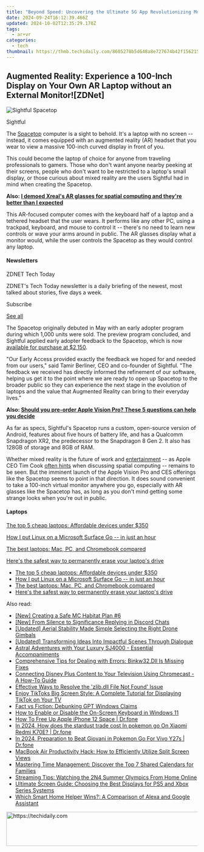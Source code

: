 ```yaml
---
title: "Beyond Speed: Uncovering the Ultimate 5G App Revolutionizing More Than Just Connection"
date: 2024-09-24T16:12:39.466Z
updated: 2024-10-02T12:35:29.170Z
tags:
  - ar+vr
categories:
  - tech
thumbnail: https://thmb.techidaily.com/8605278b5d648a8e727674b42f156215fdccc4c56056b931eaef077a91501e84.jpg
---
```


## Augmented Reality: Experience a 100-Inch Display on Your Own AR Laptop without an External Monitor![ZDNet]

![Sightful Spacetop](https://www.zdnet.com/a/img/resize/7ff64b211bccdae9e023f61cf988dce7f8e58804/2024/01/18/92490641-9e15-4cbc-b3d4-66c68141e43c/spacetop.jpg?auto=webp&width=1280)

Sightful

The [Spacetop](https://sightful.com/) computer is a sight to behold. It's a laptop with no screen -- instead, it comes equipped with an augmented reality (AR) headset that you wear to view a massive 100-inch curved display in front of you. 

This could become the laptop of choice for anyone from traveling professionals to gamers. Those who don't want anyone nearby peeking at their screens, people who don't want to be restricted to a laptop's small display, or those curious about mixed reality are the users Sightful had in mind when creating the Spacetop. 

**Also: [I demoed Xreal's AR glasses for spatial computing and they're better than I expected](https://www.zdnet.com/article/i-demoed-xreals-ar-glasses-for-spatial-computing-and-theyre-better-than-i-expected/)**

This AR-focused computer comes with the keyboard half of a laptop and a tethered headset that the user wears. It performs like any other PC, using a trackpad, keyboard, and mouse to control it -- there's no need to learn new controls or wave your arms around in public. The AR glasses display what a monitor would, while the user controls the Spacetop as they would control any laptop.

#### Newsletters

ZDNET Tech Today

ZDNET's Tech Today newsletter is a daily briefing of the newest, most talked about stories, five days a week.

 Subscribe

[See all](https://www.zdnet.com/newsletters/)

The Spacetop originally debuted in May with an early adopter program during which 1,000 units were sold. The preview program concluded, and Sightful applied early adopter feedback to the Spacetop, which is now [available for purchase at $2,150](https://sightful.com/).

"Our Early Access provided exactly the feedback we hoped for and needed from our users," said Tamir Berliner, CEO and co-founder of Sightful. "The feedback we received has directly informed the refinement of our software, helping us get it to the point where we are ready to open up Spacetop to the broader public so they can experience the next stage in the evolution of laptops and the value that Augmented Reality can bring to their everyday lives."

**Also: [Should you pre-order Apple Vision Pro? These 5 questions can help you decide](https://www.zdnet.com/article/apple-vision-pro-should-you-pre-order/)**

As far as specs, Sightful's Spacetop runs a custom, open-source version of Android, features about five hours of battery life, and has a Qualcomm Snapdragon XR2, the predecessor to the Snapdragon 8 Gen 2\. It also has 128GB of storage and 8GB of RAM. 

Whether mixed reality is the future of work and [entertainment](https://www.zdnet.com/article/apple-is-now-marketing-vision-pro-as-the-ultimate-entertainment-device/) \-- as Apple CEO Tim Cook [often hints](https://www.zdnet.com/article/apple-vision-pro-in-stores-february-2-pre-orders-start-january-19/) when discussing spatial computing -- remains to be seen. But the imminent launch of the Apple Vision Pro and CES offerings like the Spacetop seems to point in that direction. It does sound convenient to take a 100-inch virtual monitor anywhere you go, especially with AR glasses like the Spacetop has, as long as you don't mind getting some strange looks when you're out in public. 

#### Laptops

[The top 5 cheap laptops: Affordable devices under $350](https://www.zdnet.com/article/best-cheap-laptop/ "The top 5 cheap laptops: Affordable devices under $350")

[How I put Linux on a Microsoft Surface Go -- in just an hour](https://www.zdnet.com/article/how-i-put-linux-on-a-microsoft-surface-go-in-just-an-hour/ "How I put Linux on a Microsoft Surface Go -- in just an hour")

[The best laptops: Mac, PC, and Chromebook compared](https://www.zdnet.com/article/best-laptop/ "The best laptops: Mac, PC, and Chromebook compared")

[Here's the safest way to permanently erase your laptop's drive](https://www.zdnet.com/article/wiping-a-windows-laptop-heres-the-safest-free-way-to-erase-your-personal-data/ "Here's the safest way to permanently erase your laptop's drive")

* [The top 5 cheap laptops: Affordable devices under $350](https://www.zdnet.com/article/best-cheap-laptop/ "The top 5 cheap laptops: Affordable devices under $350")
* [How I put Linux on a Microsoft Surface Go -- in just an hour](https://www.zdnet.com/article/how-i-put-linux-on-a-microsoft-surface-go-in-just-an-hour/ "How I put Linux on a Microsoft Surface Go -- in just an hour")
* [The best laptops: Mac, PC, and Chromebook compared](https://www.zdnet.com/article/best-laptop/ "The best laptops: Mac, PC, and Chromebook compared")
* [Here's the safest way to permanently erase your laptop's drive](https://www.zdnet.com/article/wiping-a-windows-laptop-heres-the-safest-free-way-to-erase-your-personal-data/ "Here's the safest way to permanently erase your laptop's drive")

<ins class="adsbygoogle"
     style="display:block"
     data-ad-format="autorelaxed"
     data-ad-client="ca-pub-7571918770474297"
     data-ad-slot="1223367746"></ins>

<ins class="adsbygoogle"
     style="display:block"
     data-ad-client="ca-pub-7571918770474297"
     data-ad-slot="8358498916"
     data-ad-format="auto"
     data-full-width-responsive="true"></ins>

<span class="atpl-alsoreadstyle">Also read:</span>
<div><ul>
<li><a href="https://screen-sharing-recording.techidaily.com/new-creating-a-safe-mc-habitat-plan-6/"><u>[New] Creating a Safe MC Habitat Plan #6</u></a></li>
<li><a href="https://discord-videos.techidaily.com/new-from-silence-to-significance-replying-in-discord-chats/"><u>[New] From Silence to Significance Replying in Discord Chats</u></a></li>
<li><a href="https://extra-information.techidaily.com/updated-aerial-stability-made-simple-selecting-the-right-drone-gimbals/"><u>[Updated] Aerial Stability Made Simple Selecting the Right Drone Gimbals</u></a></li>
<li><a href="https://some-tips.techidaily.com/updated-transforming-ideas-into-impactful-scenes-through-dialogue/"><u>[Updated] Transforming Ideas Into Impactful Scenes Through Dialogue</u></a></li>
<li><a href="https://extra-information.techidaily.com/astral-adventures-with-your-luxury-sj4000-essential-accompaniments/"><u>Astral Adventures with Your Luxury SJ4000 - Essential Accompaniments</u></a></li>
<li><a href="https://techno-recovery.techidaily.com/comprehensive-tips-for-dealing-with-errors-binkw32dll-is-missing-fixes/"><u>Comprehensive Tips for Dealing with Errors: Binkw32.Dll Is Missing Fixes</u></a></li>
<li><a href="https://techno-recovery.techidaily.com/connecting-disney-plus-content-to-your-television-using-chromecast-a-how-to-guide/"><u>Connecting Disney Plus Content to Your Television Using Chromecast - A How-To Guide</u></a></li>
<li><a href="https://techno-recovery.techidaily.com/effective-ways-to-resolve-the-zlibdll-file-not-found-issue/"><u>Effective Ways to Resolve the 'zlib.dll File Not Found' Issue</u></a></li>
<li><a href="https://techno-recovery.techidaily.com/enjoy-tiktoks-big-screen-style-a-complete-tutorial-for-displaying-tiktok-on-your-tv/"><u>Enjoy TikToks Big Screen Style: A Complete Tutorial for Displaying TikTok on Your TV</u></a></li>
<li><a href="https://tech-savvy.techidaily.com/fact-vs-fiction-debunking-gpt-windows-claims/"><u>Fact vs Fiction: Debunking GPT Windows Claims</u></a></li>
<li><a href="https://techno-recovery.techidaily.com/how-to-enable-or-disable-the-on-screen-keyboard-in-windows-11/"><u>How to Enable or Disable the On-Screen Keyboard in Windows 11</u></a></li>
<li><a href="https://techidaily.com/how-to-free-up-apple-iphone-12-space-drfone-by-drfone-ios-full-data-eraser-ios-full-data-eraser/"><u>How To Free Up Apple iPhone 12 Space | Dr.fone</u></a></li>
<li><a href="https://android-pokemon-go.techidaily.com/in-2024-how-does-the-stardust-trade-cost-in-pokemon-go-on-xiaomi-redmi-k70e-drfone-by-drfone-virtual-android/"><u>In 2024, How does the stardust trade cost In pokemon go On Xiaomi Redmi K70E? | Dr.fone</u></a></li>
<li><a href="https://change-location.techidaily.com/in-2024-preparation-to-beat-giovani-in-pokemon-go-for-vivo-y27s-drfone-by-drfone-virtual-android/"><u>In 2024, Preparation to Beat Giovani in Pokemon Go For Vivo Y27s | Dr.fone</u></a></li>
<li><a href="https://techno-recovery.techidaily.com/macbook-air-productivity-hack-how-to-efficiently-utilize-split-screen-views/"><u>MacBook Air Productivity Hack: How to Efficiently Utilize Split Screen Views</u></a></li>
<li><a href="https://techno-recovery.techidaily.com/mastering-time-management-discover-the-top-7-shared-calendars-for-families/"><u>Mastering Time Management: Discover the Top 7 Shared Calendars for Families</u></a></li>
<li><a href="https://techno-recovery.techidaily.com/streaming-tips-watching-the-2n4-summer-olympics-from-home-online/"><u>Streaming Tips: Watching the 2N4 Summer Olympics From Home Online</u></a></li>
<li><a href="https://hardware-updates.techidaily.com/ultimate-screen-guide-choosing-the-best-displays-for-ps5-and-xbox-series-systems/"><u>Ultimate Screen Guide: Choosing the Best Displays for PS5 and Xbox Series Systems</u></a></li>
<li><a href="https://techno-recovery.techidaily.com/which-smart-home-helper-wins-a-comparison-of-alexa-and-google-assistant/"><u>Which Smart Home Helper Wins?: A Comparison of Alexa and Google Assistant</u></a></li>
</ul></div>

<!-- affiliate ads begin -->
<a href="https://appsumo.8odi.net/c/5597632/2105859/7443" target="_top" id="2105859">
  <img src="//a.impactradius-go.com/display-ad/7443-2105859" border="0" alt="https://techidaily.com" width="728" height="90"/>
</a>
<img height="0" width="0" src="https://appsumo.8odi.net/i/5597632/2105859/7443" style="position:absolute;visibility:hidden;" border="0" />
<!-- affiliate ads end -->

